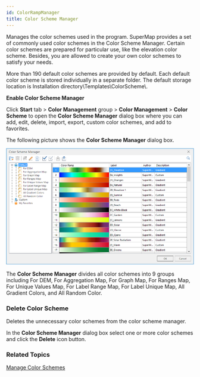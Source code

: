 ```yaml
---
id: ColorRampManager
title: Color Scheme Manager
---
```

Manages the color schemes used in the program. SuperMap provides a set of commonly used color schemes in the Color Scheme Manager. Certain color schemes are prepared for particular use, like the elevation color scheme. Besides, you are allowed to create your own color schemes to satisfy your needs.

More than 190 default color schemes are provided by default. Each default color scheme is stored individually in a separate folder. The default storage location is Installation directory\Templates\ColorScheme\\.

**Enable Color Scheme Manager**

Click **Start** tab > **Color Management** group > **Color Management** > **Color Scheme** to open the **Color Scheme Manager** dialog box where you can add, edit, delete, import, export, custom color schemes, and add to favorites.

The following picture shows the **Color Scheme Manager** dialog box.

![](img/ColorRampManager.png)  
 
  
The **Color Scheme Manager** divides all color schemes into 9 groups including For DEM, For Aggregation Map, For Graph Map, For Ranges Map, For Unique Values Map, For Label Range Map, For Label Unique Map, All Gradient Colors, and All Random Color.

### Delete Color Scheme

Deletes the unnecessary color schemes from the color scheme manager.

In the **Color Scheme Manager** dialog box select one or more color schemes and click the **Delete** icon button.

### Related Topics

[Manage Color Schemes](ManageColorRamp)



